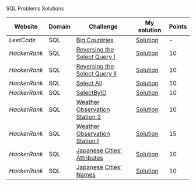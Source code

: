 SQL Problems Solutions

Website | Domain | Challenge | My solution | Points
--- | --- | --- | --- | ---
_LeetCode_ | SQL | [Big Countries](https://leetcode.com/problems/big-countries/) | [Solution](https://github.com/PawelPuszczynski/SQL_Problems_Solutions/blob/master/LeetCode/BigCountries.sql) | -
_HackerRank_ | SQL | [Reversing the Select Query I](https://www.hackerrank.com/challenges/revising-the-select-query/problem) | [Solution](https://github.com/PawelPuszczynski/SQL_Problems_Solutions/blob/master/HackerRank/ReversingSelectQueryI.sql) | 10
_HackerRank_ | SQL | [Reversing the Select Query II](https://www.hackerrank.com/challenges/revising-the-select-query-2/problem) | [Solution](https://github.com/PawelPuszczynski/SQL_Problems_Solutions/blob/master/HackerRank/ReversingSelectQueryII.sql) | 10
_HackerRank_ | SQL | [Select All](https://www.hackerrank.com/challenges/select-all-sql/problem) | [Solution](https://github.com/PawelPuszczynski/SQL_Problems_Solutions/blob/master/HackerRank/SelectAll.sql) | 10
_HackerRank_ | SQL | [SelectByID](https://www.hackerrank.com/challenges/select-by-id/problem) | [Solution](https://github.com/PawelPuszczynski/SQL_Problems_Solutions/blob/master/HackerRank/SelectByID.sql) | 10
_HackerRank_ | SQL | [Weather Observation Station 3](https://www.hackerrank.com/challenges/weather-observation-station-3/problem) | [Solution](https://github.com/PawelPuszczynski/SQL_Problems_Solutions/blob/master/HackerRank/WeatherObservationStation3.sql) | 10
_HackerRank_ | SQL | [Weather Observation Station I](https://www.hackerrank.com/challenges/weather-observation-station-1/problem) | [Solution](https://github.com/PawelPuszczynski/SQL_Problems_Solutions/blob/master/HackerRank/WeatherObservationStationI.sql) | 15
_HackerRank_ | SQL | [Japanese Cities' Attributes](https://www.hackerrank.com/challenges/japanese-cities-attributes/problem) | [Solution](https://github.com/PawelPuszczynski/SQL_Problems_Solutions/blob/master/HackerRank/JapaneseCitiesAttributes.sql) | 10
_HackerRank_ | SQL | [Japanese Cities' Names](https://www.hackerrank.com/challenges/japanese-cities-name/problem) | [Solution](https://github.com/PawelPuszczynski/SQL_Problems_Solutions/blob/master/HackerRank/JapaneseCitiesNames.sql) | 10



